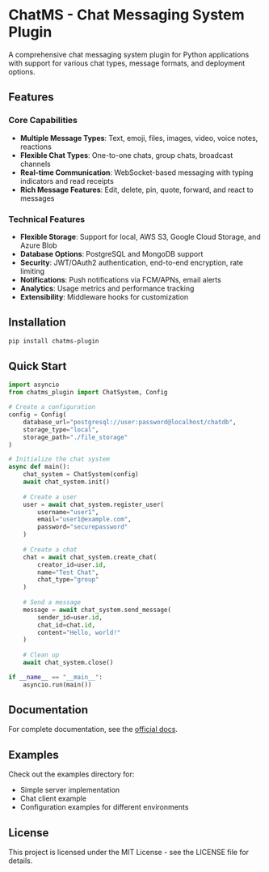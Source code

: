 # ChatMS - Chat Messaging System Plugin

A comprehensive chat messaging system plugin for Python applications with support for various chat types, message formats, and deployment options.

## Features

### Core Capabilities
- **Multiple Message Types**: Text, emoji, files, images, video, voice notes, reactions
- **Flexible Chat Types**: One-to-one chats, group chats, broadcast channels
- **Real-time Communication**: WebSocket-based messaging with typing indicators and read receipts
- **Rich Message Features**: Edit, delete, pin, quote, forward, and react to messages

### Technical Features
- **Flexible Storage**: Support for local, AWS S3, Google Cloud Storage, and Azure Blob
- **Database Options**: PostgreSQL and MongoDB support
- **Security**: JWT/OAuth2 authentication, end-to-end encryption, rate limiting
- **Notifications**: Push notifications via FCM/APNs, email alerts
- **Analytics**: Usage metrics and performance tracking
- **Extensibility**: Middleware hooks for customization

## Installation

```bash
pip install chatms-plugin
```

## Quick Start

```python
import asyncio
from chatms_plugin import ChatSystem, Config

# Create a configuration
config = Config(
    database_url="postgresql://user:password@localhost/chatdb",
    storage_type="local",
    storage_path="./file_storage"
)

# Initialize the chat system
async def main():
    chat_system = ChatSystem(config)
    await chat_system.init()
    
    # Create a user
    user = await chat_system.register_user(
        username="user1",
        email="user1@example.com",
        password="securepassword"
    )
    
    # Create a chat
    chat = await chat_system.create_chat(
        creator_id=user.id,
        name="Test Chat",
        chat_type="group"
    )
    
    # Send a message
    message = await chat_system.send_message(
        sender_id=user.id,
        chat_id=chat.id,
        content="Hello, world!"
    )
    
    # Clean up
    await chat_system.close()

if __name__ == "__main__":
    asyncio.run(main())
```

## Documentation

For complete documentation, see the [official docs](https://chatms-plugin.readthedocs.io/).

## Examples

Check out the examples directory for:
- Simple server implementation
- Chat client example
- Configuration examples for different environments

## License

This project is licensed under the MIT License - see the LICENSE file for details.